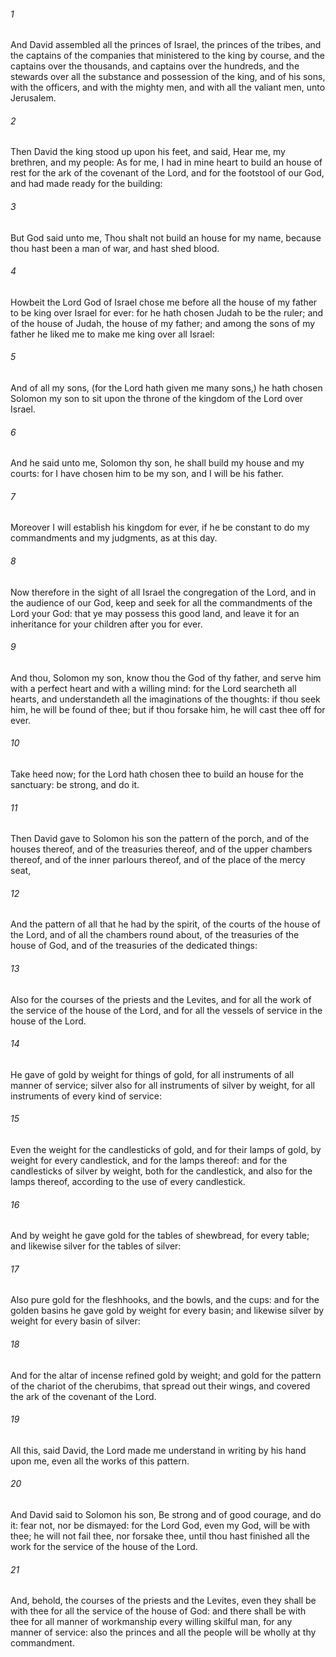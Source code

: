 ###### 1
And David assembled all the princes of Israel, the princes of the tribes, and the captains of the companies that ministered to the king by course, and the captains over the thousands, and captains over the hundreds, and the stewards over all the substance and possession of the king, and of his sons, with the officers, and with the mighty men, and with all the valiant men, unto Jerusalem.

###### 2
Then David the king stood up upon his feet, and said, Hear me, my brethren, and my people: As for me, I had in mine heart to build an house of rest for the ark of the covenant of the Lord, and for the footstool of our God, and had made ready for the building:

###### 3
But God said unto me, Thou shalt not build an house for my name, because thou hast been a man of war, and hast shed blood.

###### 4
Howbeit the Lord God of Israel chose me before all the house of my father to be king over Israel for ever: for he hath chosen Judah to be the ruler; and of the house of Judah, the house of my father; and among the sons of my father he liked me to make me king over all Israel:

###### 5
And of all my sons, (for the Lord hath given me many sons,) he hath chosen Solomon my son to sit upon the throne of the kingdom of the Lord over Israel.

###### 6
And he said unto me, Solomon thy son, he shall build my house and my courts: for I have chosen him to be my son, and I will be his father.

###### 7
Moreover I will establish his kingdom for ever, if he be constant to do my commandments and my judgments, as at this day.

###### 8
Now therefore in the sight of all Israel the congregation of the Lord, and in the audience of our God, keep and seek for all the commandments of the Lord your God: that ye may possess this good land, and leave it for an inheritance for your children after you for ever.

###### 9
And thou, Solomon my son, know thou the God of thy father, and serve him with a perfect heart and with a willing mind: for the Lord searcheth all hearts, and understandeth all the imaginations of the thoughts: if thou seek him, he will be found of thee; but if thou forsake him, he will cast thee off for ever.

###### 10
Take heed now; for the Lord hath chosen thee to build an house for the sanctuary: be strong, and do it.

###### 11
Then David gave to Solomon his son the pattern of the porch, and of the houses thereof, and of the treasuries thereof, and of the upper chambers thereof, and of the inner parlours thereof, and of the place of the mercy seat,

###### 12
And the pattern of all that he had by the spirit, of the courts of the house of the Lord, and of all the chambers round about, of the treasuries of the house of God, and of the treasuries of the dedicated things:

###### 13
Also for the courses of the priests and the Levites, and for all the work of the service of the house of the Lord, and for all the vessels of service in the house of the Lord.

###### 14
He gave of gold by weight for things of gold, for all instruments of all manner of service; silver also for all instruments of silver by weight, for all instruments of every kind of service:

###### 15
Even the weight for the candlesticks of gold, and for their lamps of gold, by weight for every candlestick, and for the lamps thereof: and for the candlesticks of silver by weight, both for the candlestick, and also for the lamps thereof, according to the use of every candlestick.

###### 16
And by weight he gave gold for the tables of shewbread, for every table; and likewise silver for the tables of silver:

###### 17
Also pure gold for the fleshhooks, and the bowls, and the cups: and for the golden basins he gave gold by weight for every basin; and likewise silver by weight for every basin of silver:

###### 18
And for the altar of incense refined gold by weight; and gold for the pattern of the chariot of the cherubims, that spread out their wings, and covered the ark of the covenant of the Lord.

###### 19
All this, said David, the Lord made me understand in writing by his hand upon me, even all the works of this pattern.

###### 20
And David said to Solomon his son, Be strong and of good courage, and do it: fear not, nor be dismayed: for the Lord God, even my God, will be with thee; he will not fail thee, nor forsake thee, until thou hast finished all the work for the service of the house of the Lord.

###### 21
And, behold, the courses of the priests and the Levites, even they shall be with thee for all the service of the house of God: and there shall be with thee for all manner of workmanship every willing skilful man, for any manner of service: also the princes and all the people will be wholly at thy commandment.

